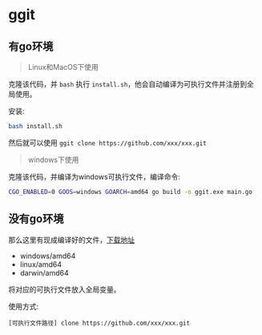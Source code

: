 # ggit

## 有go环境

> Linux和MacOS下使用

克隆该代码，并 `bash` 执行 `install.sh`，他会自动编译为可执行文件并注册到全局使用。

安装:

```bash
bash install.sh
```

然后就可以使用 `ggit clone https://github.com/xxx/xxx.git`


> windows下使用

克隆该代码，并编译为windows可执行文件，编译命令: 

```bash
CGO_ENABLED=0 GOOS=windows GOARCH=amd64 go build -o ggit.exe main.go
```

## 没有go环境

那么这里有现成编译好的文件，[下载地址](https://github.com/Abeautifulsnow/ggit/releases)

- windows/amd64
- linux/amd64
- darwin/amd64

将对应的可执行文件放入全局变量。

使用方式:

```nashorn js
[可执行文件路径] clone https://github.com/xxx/xxx.git
```
